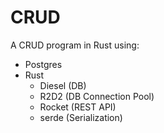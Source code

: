 # CRUD

A CRUD program in Rust using:

* Postgres
* Rust
    * Diesel (DB)
    * R2D2 (DB Connection Pool)
    * Rocket (REST API)
    * serde (Serialization)
